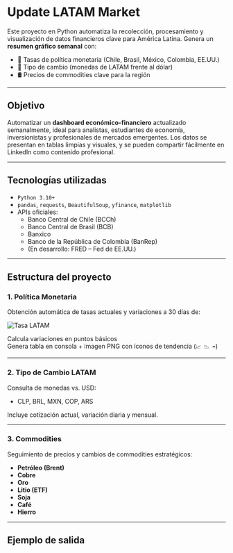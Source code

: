 # Update LATAM Market

Este proyecto en Python automatiza la recolección, procesamiento y visualización de datos financieros clave para América Latina. Genera un **resumen gráfico semanal** con:

- 🏦 Tasas de política monetaria (Chile, Brasil, México, Colombia, EE.UU.)
- 💱 Tipo de cambio (monedas de LATAM frente al dólar)
- 🛢️ Precios de commodities clave para la región

---

## Objetivo

Automatizar un **dashboard económico-financiero** actualizado semanalmente, ideal para analistas, estudiantes de economía, inversionistas y profesionales de mercados emergentes. Los datos se presentan en tablas limpias y visuales, y se pueden compartir fácilmente en LinkedIn como contenido profesional.

---

##  Tecnologías utilizadas

- `Python 3.10+`
- `pandas`, `requests`, `BeautifulSoup`, `yfinance`, `matplotlib`
- APIs oficiales:
  - Banco Central de Chile (BCCh)
  - Banco Central de Brasil (BCB)
  - Banxico
  - Banco de la República de Colombia (BanRep)
  - (En desarrollo: FRED – Fed de EE.UU.)

---

## Estructura del proyecto

### 1. Política Monetaria

Obtención automática de tasas actuales y variaciones a 30 días de:

![Tasa LATAM](img/politica_monetaria.png)


Calcula variaciones en puntos básicos  
Genera tabla en consola + imagen PNG con íconos de tendencia (`📈 📉 ➡️`)

---

### 2. Tipo de Cambio LATAM

Consulta de monedas vs. USD:

- CLP, BRL, MXN, COP, ARS

Incluye cotización actual, variación diaria y mensual.


---

### 3. Commodities

Seguimiento de precios y cambios de commodities estratégicos:

- **Petróleo (Brent)**
- **Cobre**
- **Oro**
- **Litio (ETF)**
- **Soja**
- **Café**
- **Hierro**

---

## Ejemplo de salida

